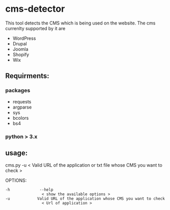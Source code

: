 # cms-detector
This tool detects the CMS which is being used on the website. The cms currenlty supported by it are 
- WordPress 
- Drupal
- Joomla
- Shopify
- Wix


## Requirments:

### packages 

- requests
- argparse
- sys
- bcolors
- bs4


### python > 3.x 

## usage: 

cms.py  -u < Valid URL of the application or txt file whose CMS you want to check > 


OPTIONS: 

```
-h             --help    
             	< show the available options >
-u            Valid URL of the application whose CMS you want to check
  		        < Url of application >
```
